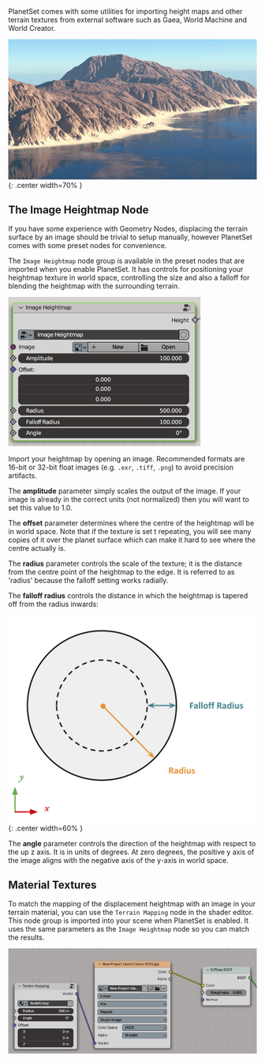 PlanetSet comes with some utilities for importing height maps and other terrain textures from external software such as Gaea, World Machine and World Creator.

![](../media/tutorials/heightmaps/heightmap_demo.jpg){: .center width=70% }

## The Image Heightmap Node

If you have some experience with Geometry Nodes, displacing the terrain surface by an image should be trivial to setup manually, however PlanetSet comes with some preset nodes for convenience.

The `Image Heightmap` node group is available in the preset nodes that are imported when you enable PlanetSet. It has controls for positioning your heightmap texture in world space, controlling the size and also a falloff for blending the heightmap with the surrounding terrain.

![](../media/tutorials/heightmaps/image_heightmap_node.jpg)

Import your heightmap by opening an image. Recommended formats are 16-bit or 32-bit float images (e.g. `.exr`, `.tiff`, `.png`) to avoid precision artifacts.

The **amplitude** parameter simply scales the output of the image. If your image is already in the correct units (not normalized) then you will want to set this value to 1.0.

The **offset** parameter determines where the centre of the heightmap will be in world space. Note that if the texture is set t repeating, you will see many copies of it over the planet surface which can make it hard to see where the centre actually is.

The **radius** parameter controls the scale of the texture; it is the distance from the centre point of the heightmap to the edge. It is referred to as 'radius' because the falloff setting works radially.

The **falloff radius** controls the distance in which the heightmap is tapered off from the radius inwards:

![](../media/tutorials/heightmaps/radius_diagram.svg){: .center width=60% }

The **angle** parameter controls the direction of the heightmap with respect to the up z axis. It is in units of degrees. At zero degrees, the positive y axis of the image aligns with the negative axis of the y-axis in world space.

## Material Textures

To match the mapping of the displacement heightmap with an image in your terrain material, you can use the `Terrain Mapping` node in the shader editor. This node group is imported into your scene when PlanetSet is enabled. It uses the same parameters as the `Image Heightmap` node so you can match the results.

![](../media/tutorials/heightmaps/terrain_mapping.jpg)